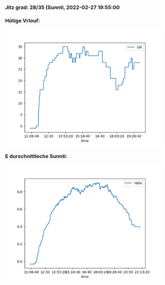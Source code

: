 ### Jitz grad: 28/35 (Sunnti, 2022-02-27 19:55:00

### Hütige Vrlouf:
![Graph](Today.png)

### E durschnittleche Sunnti:
![Graph](Sunnti.png)